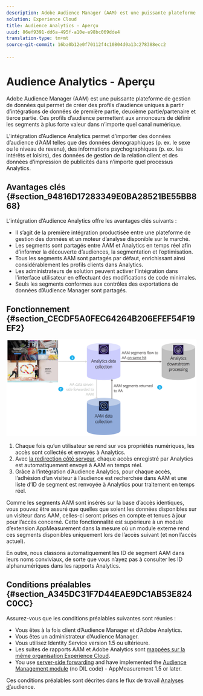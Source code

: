 ```yaml
---
description: Adobe Audience Manager (AAM) est une puissante plateforme de gestion de données qui permet de créer des profils d’audience uniques à partir d’intégrations de données de première partie, deuxième partie/partenaire et tierce partie. Ces profils d’audience permettent aux annonceurs de définir les segments à plus forte valeur dans n’importe quel canal numérique.
solution: Experience Cloud
title: Audience Analytics - Aperçu
uuid: 86ef9391-dd6a-495f-a10e-e98bc069dde4
translation-type: tm+mt
source-git-commit: 16ba0b12e0f70112f4c10804d0a13c278388ecc2

---
```



# Audience Analytics - Aperçu

Adobe Audience Manager (AAM) est une puissante plateforme de gestion de données qui permet de créer des profils d’audience uniques à partir d’intégrations de données de première partie, deuxième partie/partenaire et tierce partie. Ces profils d’audience permettent aux annonceurs de définir les segments à plus forte valeur dans n’importe quel canal numérique.

L’intégration d’Audience Analytics permet d’importer des données d’audience d’AAM telles que des données démographiques (p. ex. le sexe ou le niveau de revenu), des informations psychographiques (p. ex. les intérêts et loisirs), des données de gestion de la relation client et des données d’impression de publicités dans n’importe quel processus Analytics.

## Avantages clés {#section_94816D17283349E0BA28521BE55BB868}

L’intégration d’Audience Analytics offre les avantages clés suivants :

* Il s’agit de la première intégration productisée entre une plateforme de gestion des données et un moteur d’analyse disponible sur le marché.
* Les segments sont partagés entre AAM et Analytics en temps réel afin d’informer la découverte d’audiences, la segmentation et l’optimisation.
* Tous les segments AAM sont partagés par défaut, enrichissant ainsi considérablement les profils clients dans Analytics.
* Les administrateurs de solution peuvent activer l’intégration dans l’interface utilisateur en effectuant des modifications de code minimales.
* Seuls les segments conformes aux contrôles des exportations de données d’Audience Manager sont partagés.

## Fonctionnement {#section_CECDF5A0FEC64264B206EFEF54F19EF2}

![](assets/mc-aud-dataflow.png)

1. Chaque fois qu’un utilisateur se rend sur vos propriétés numériques, les accès sont collectés et envoyés à Analytics.
1. Avec [la redirection côté serveur](/help/admin/admin/c-server-side-forwarding/ssf.md), chaque accès enregistré par Analytics est automatiquement envoyé à AAM en temps réel.
1. Grâce à l’intégration d’Audience Analytics, pour chaque accès, l’adhésion d’un visiteur à l’audience est recherchée dans AAM et une liste d’ID de segment est renvoyée à Analytics pour traitement en temps réel.

Comme les segments AAM sont insérés sur la base d’accès identiques, vous pouvez être assuré que quelles que soient les données disponibles sur un visiteur dans AAM, celles-ci seront prises en compte et tenues à jour pour l’accès concerné. Cette fonctionnalité est supérieure à un module d’extension AppMeasurement dans la mesure où un module externe rend ces segments disponibles uniquement lors de l’accès suivant (et non l’accès actuel).

En outre, nous classons automatiquement les ID de segment AAM dans leurs noms conviviaux, de sorte que vous n’ayez pas à consulter les ID alphanumériques dans les rapports Analytics.

## Conditions préalables {#section_A345DC31F7D44EAE9DC1AB53E824C0CC}

Assurez-vous que les conditions préalables suivantes sont réunies :

* Vous êtes à la fois client d’Audience Manager et d’Adobe Analytics.
* Vous êtes un administrateur d’Audience Manager.
* Vous utilisez Identity Service version 1.5 ou ultérieure.
* Les suites de rapports AAM et Adobe Analytics sont [mappées sur la même organisation Experience Cloud](https://marketing.adobe.com/resources/help/en_US/mcloud/report-suite-mapping.html).
* You use [server-side forwarding](/help/admin/admin/c-server-side-forwarding/ssf.md) and have implemented the [Audience Management module](https://marketing.adobe.com/resources/help/en_US/aam/c_profiles_audiences.html) (no DIL code) - AppMeasurement 1.5 or later.

Ces conditions préalables sont décrites dans le flux de travail [Analyses d’](/help/integrate/c-audience-analytics/c-workflow/audiences-workflow.md)audience.
